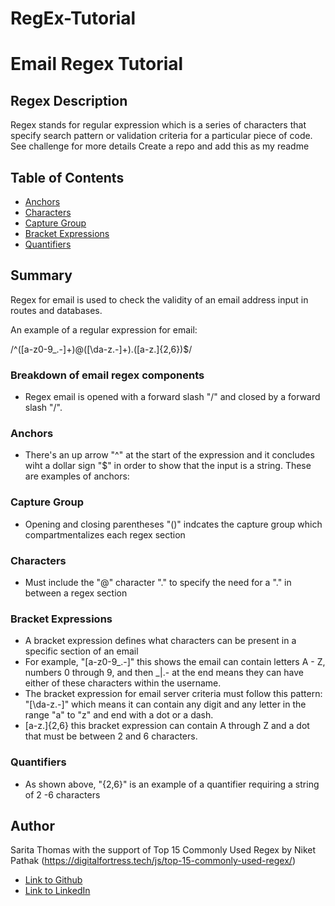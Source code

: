 # RegEx-Tutorial

# Email Regex Tutorial

## Regex Description 
Regex stands for regular expression which is a series of characters that specify search pattern or validation criteria for a particular piece of code.  See challenge for more details
Create a repo and add this as my readme

## Table of Contents

- [Anchors](#anchors)
- [Characters](#characters)
- [Capture Group](#capture-group)
- [Bracket Expressions](#bracket-expressions)
- [Quantifiers](#quantifiers)



## Summary
Regex for email is used to check the validity of an email address input in routes and databases. 

An example of a regular expression for email:

/^([a-z0-9_\.-]+)@([\da-z\.-]+)\.([a-z\.]{2,6})$/

### Breakdown of email regex components
* Regex email is opened with a forward slash "/" and closed by a forward slash "/".


### Anchors
* There's an up arrow "^" at the start of the expression and it concludes wiht a dollar sign "$" in order to show that the input is a string.  These are examples of anchors:

### Capture Group 
* Opening and closing parentheses "()" indcates the capture group which compartmentalizes each regex section

### Characters
* Must include the "@" character "\." to specify the need for a "." in between a regex section

### Bracket Expressions
* A bracket expression defines what characters can be present in a specific section of an email
* For example, "[a-z0-9_\.-]" this shows the email can contain letters A - Z, numbers 0 through 9, and then _|.- at the end means they can have either of these characters within the username.
* The bracket expression for email server criteria must follow this pattern: "[\da-z\.-]" which means it can contain any digit and any letter in the range "a" to "z" and end with a dot or a dash.
* [a-z\.]{2,6} this bracket expression can contain A through Z and a dot that must be between 2 and 6 characters.

### Quantifiers
* As shown above, "{2,6}" is an example of a quantifier requiring a string of 2 -6 characters

## Author

Sarita Thomas with the support of Top 15 Commonly Used Regex by Niket Pathak (https://digitalfortress.tech/js/top-15-commonly-used-regex/)

- [Link to Github](https://github.com/yourgithubname)
- [Link to LinkedIn](https://www.linkedin.com/in/yourlinkedinname)